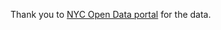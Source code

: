 Thank you to [NYC Open Data portal](https://data.cityofnewyork.us/Education/Math-Test-Results-2013-2023/74kb-55u9/about_data) for the data.
